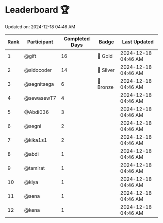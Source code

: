 # Leaderboard 🏆

Updated on: 2024-12-18 04:46 AM

| Rank | Participant       | Completed Days | Badge      | Last Updated         |
|------|-------------------|----------------|------------|----------------------|
| 1    | @gift             | 16             | 🏅 Gold     | 2024-12-18 04:46 AM |
| 2    | @sidocoder        | 14             | 🥈 Silver   | 2024-12-18 04:46 AM |
| 3    | @segnitsega       | 6              | 🥉 Bronze   | 2024-12-18 04:46 AM |
| 4    | @sewasewT7        | 4              |            | 2024-12-18 04:46 AM |
| 5    | @Abdi036          | 3              |            | 2024-12-18 04:46 AM |
| 6    | @segni            | 2              |            | 2024-12-18 04:46 AM |
| 7    | @kika1s1          | 2              |            | 2024-12-18 04:46 AM |
| 8    | @abdi             | 1              |            | 2024-12-18 04:46 AM |
| 9    | @tamirat          | 1              |            | 2024-12-18 04:46 AM |
| 10   | @kiya             | 1              |            | 2024-12-18 04:46 AM |
| 11   | @sena             | 1              |            | 2024-12-18 04:46 AM |
| 12   | @kena             | 1              |            | 2024-12-18 04:46 AM |

